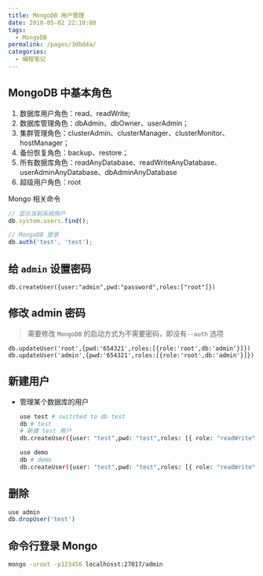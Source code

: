 ```yaml
---
title: MongoDB 用户管理
date: 2018-05-02 22:10:00
tags:
  - MongoDB
permalink: /pages/3dbd4a/
categories:
  - 编程笔记
---
```


## MongoDB 中基本角色

1. 数据库用户角色：read、readWrite;
2. 数据库管理角色：dbAdmin、dbOwner、userAdmin；
3. 集群管理角色：clusterAdmin、clusterManager、clusterMonitor、hostManager；
4. 备份恢复角色：backup、restore；
5. 所有数据库角色：readAnyDatabase、readWriteAnyDatabase、userAdminAnyDatabase、dbAdminAnyDatabase
6. 超级用户角色：root

Mongo 相关命令

```js
// 显示当前系统用户
db.system.users.find();

// MongoDB 登录
db.auth('test', 'test');
```

## 给 `admin` 设置密码

```mongo
db.createUser({user:"admin",pwd:"password",roles:["root"]})
```

## 修改 admin 密码

> 需要修改 `MongoDB` 的启动方式为不需要密码，即没有`--auth` 选项

```mongo
db.updateUser('root',{pwd:'654321',roles:[{role:'root',db:'admin'}]})
db.updateUser('admin',{pwd:'654321',roles:[{role:'root',db:'admin'}]})
```

## 新建用户

- 管理某个数据库的用户

  ```bash
  use test # switched to db test
  db # test
  # 新建 test 用户
  db.createUser({user: "test",pwd: "test",roles: [{ role: "readWrite",db:"test" }]})

  use demo
  db # demo
  db.createUser({user: "test",pwd: "test",roles: [{ role: "readWrite",db:"demo" }]})
  ```

## 删除

```js
use admin
db.dropUser('test')
```

## 命令行登录 Mongo

```bash
mongo -uroot -p123456 localhosst:27017/admin
```

